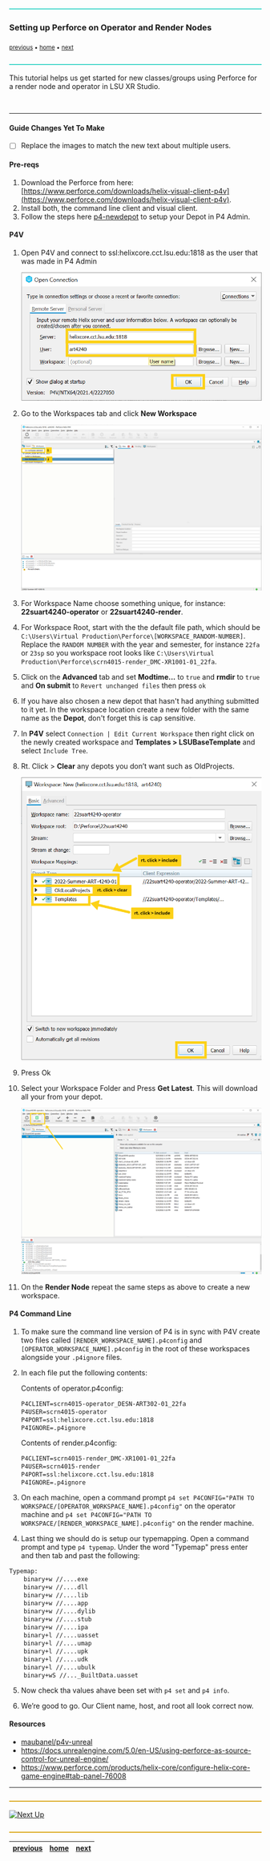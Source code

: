 ![](../images/line3.png)

### Setting up Perforce on Operator and Render Nodes

<sub>[previous](../p4-newdepot) • [home](../README.md) • [next](../building-levels)</sub>

![](../images/line3.png)

This tutorial helps us get started for new classes/groups using Perforce for a render node and operator in LSU XR Studio.

<br>

---

#### Guide Changes Yet To Make
- [ ] Replace the images to match the new text about multiple users.

#### Pre-reqs

1. Download the Perforce from here: [https://www.perforce.com/downloads/helix-visual-client-p4v](https://www.perforce.com/downloads/helix-visual-client-p4v). 
2. Install both, the command line client and visual client.
3. Follow the steps here [p4-newdepot](../p4-newdepot) to setup your Depot in P4 Admin.

#### P4V

1. Open P4V and connect to ssl:helixcore.cct.lsu.edu:1818 as the user that was made in P4 Admin
    
    ![p4v login](images/p4vLogin.png)
    
2. Go to the Workspaces tab and click **New Workspace** 
    
    ![New Workspace](images/newWorkspace.png)
    

3. For Workspace Name choose something unique, for instance: **22suart4240-operator** or **22suart4240-render**.

4. For Workspace Root, start with the the default file path, which should be `C:\Users\Virtual Production\Perforce\[WORKSPACE_RANDOM-NUMBER]`. Replace the `RANDOM NUMBER` with the year and semester, for instance `22fa` or `23sp` so you workspace root looks like `C:\Users\Virtual Production\Perforce\scrn4015-render_DMC-XR1001-01_22fa`.

4. Click on the **Advanced** tab and set **Modtime...** to `true` and **rmdir** to `true` and **On submit** to `Revert unchanged files` then press `ok`

5. If you have also chosen a new depot that hasn't had anything submitted to it yet. In the workspace location create a new folder with the same name as the **Depot**, don't forget this is cap sensitive.

7. In **P4V** select `Connection | Edit Current Workspace` then right click on the newly created workspace and **Templates > LSUBaseTemplate** and select `Include Tree`.

7. Rt. Click > **Clear** any depots you don’t want such as OldProjects. 
    
    ![Choose Depots](images/chooseDepots.png)
    
7. Press Ok

7. Select your Workspace Folder and Press **Get Latest**. This will download all your from your depot.
    
    ![Get Latest](images/getLatest.png)
    
8. On the **Render Node** repeat the same steps as above to create a new workspace.

#### P4 Command Line

1. To make sure the command line version of P4 is in sync with P4V create two files called `[RENDER_WORKSPACE_NAME].p4config` and `[OPERATOR_WORKSPACE_NAME].p4config` in the root of these workspaces alongside your `.p4ignore` files. 


2. In each file put the following contents:

    Contents of operator.p4config:
    ```
    P4CLIENT=scrn4015-operator_DESN-ART302-01_22fa
    P4USER=scrn4015-operator
    P4PORT=ssl:helixcore.cct.lsu.edu:1818
    P4IGNORE=.p4ignore
    ```
    
    Contents of render.p4config:
    ```
    P4CLIENT=scrn4015-render_DMC-XR1001-01_22fa
    P4USER=scrn4015-render
    P4PORT=ssl:helixcore.cct.lsu.edu:1818
    P4IGNORE=.p4ignore
    ```

3. On each machine, open a command prompt  `p4 set P4CONFIG="PATH TO WORKSPACE/[OPERATOR_WORKSPACE_NAME].p4config"` on the operator machine and  `p4 set P4CONFIG="PATH TO WORKSPACE/[RENDER_WORKSPACE_NAME].p4config"` on the render machine.

4. Last thing we should do is setup our typemapping. Open a command prompt and type `p4 typemap`. Under the word "Typemap" press enter and then tab and past the following:

```
Typemap:
    binary+w //....exe
    binary+w //....dll
    binary+w //....lib
    binary+w //....app
    binary+w //....dylib
    binary+w //....stub
    binary+w //....ipa
    binary+l //....uasset
    binary+l //....umap
    binary+l //....upk
    binary+l //....udk
    binary+l //....ubulk
    binary+wS //..._BuiltData.uasset
```

5. Now check tha values ahave been set with `p4 set` and `p4 info`. 
    
6. We’re good to go. Our Client name, host, and root all look correct now.

#### Resources

* [maubanel/p4v-unreal](https://github.com/maubanel/p4v-unreal)
* https://docs.unrealengine.com/5.0/en-US/using-perforce-as-source-control-for-unreal-engine/
* https://www.perforce.com/products/helix-core/configure-helix-core-game-engine#tab-panel-76008

---

![](../images/line.png)

[![Next Up](https://fakeimg.pl/1000x100/45d7cb/000/?font_size=54&text=Next+Up+-+Building+Levels)](../building-levels)

![](../images/line.png)

| [previous](../p4-newdepot)| [home](../README.md) | [next](../building-levels)|
|---|---|---|
